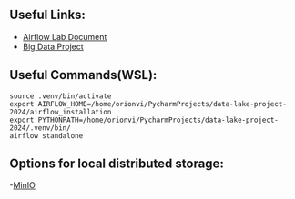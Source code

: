 Useful Links:
-
- [Airflow Lab Document](https://docs.google.com/document/d/1TT9DPc1VNnBIkICwwdtQRbHxTpzWPOUc2e4DddDoEwQ/edit)
- [Big Data Project](https://docs.google.com/document/d/1X6sWnlEw4DDjK8kzjYkLYlx5U8y6rsKkhCkMwJPqzNU/edit#heading=h.7pmicour1pa6)

Useful Commands(WSL):
-
```shell
source .venv/bin/activate
export AIRFLOW_HOME=/home/orionvi/PycharmProjects/data-lake-project-2024/airflow_installation
export PYTHONPATH=/home/orionvi/PycharmProjects/data-lake-project-2024/.venv/bin/
airflow standalone
```

Options for local distributed storage:
-
-[MinIO](https://min.io/docs/minio/linux/developers/python/minio-py.html)